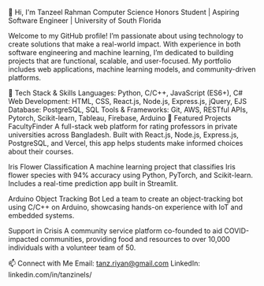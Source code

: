 👋 Hi, I'm Tanzeel Rahman
Computer Science Honors Student | Aspiring Software Engineer | University of South Florida

Welcome to my GitHub profile! I’m passionate about using technology to create solutions that make a real-world impact. With experience in both software engineering and machine learning, I’m dedicated to building projects that are functional, scalable, and user-focused. My portfolio includes web applications, machine learning models, and community-driven platforms.

🔧 Tech Stack & Skills
Languages: Python, C/C++, JavaScript (ES6+), C#
Web Development: HTML, CSS, React.js, Node.js, Express.js, jQuery, EJS
Database: PostgreSQL, SQL
Tools & Frameworks: Git, AWS, RESTful APIs, Pytorch, Scikit-learn, Tableau, Firebase, Arduino
🌟 Featured Projects
FacultyFinder
A full-stack web platform for rating professors in private universities across Bangladesh. Built with React.js, Node.js, Express.js, PostgreSQL, and Vercel, this app helps students make informed choices about their courses.

Iris Flower Classification
A machine learning project that classifies Iris flower species with 94% accuracy using Python, PyTorch, and Scikit-learn. Includes a real-time prediction app built in Streamlit.

Arduino Object Tracking Bot
Led a team to create an object-tracking bot using C/C++ on Arduino, showcasing hands-on experience with IoT and embedded systems.

Support in Crisis
A community service platform co-founded to aid COVID-impacted communities, providing food and resources to over 10,000 individuals with a volunteer team of 50.

📫 Connect with Me
Email: tanz.riyan@gmail.com
LinkedIn: linkedin.com/in/tanzinels/
